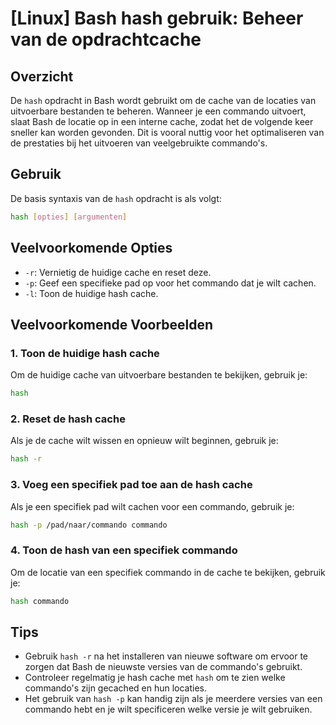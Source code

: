 # [Linux] Bash hash gebruik: Beheer van de opdrachtcache

## Overzicht
De `hash` opdracht in Bash wordt gebruikt om de cache van de locaties van uitvoerbare bestanden te beheren. Wanneer je een commando uitvoert, slaat Bash de locatie op in een interne cache, zodat het de volgende keer sneller kan worden gevonden. Dit is vooral nuttig voor het optimaliseren van de prestaties bij het uitvoeren van veelgebruikte commando's.

## Gebruik
De basis syntaxis van de `hash` opdracht is als volgt:

```bash
hash [opties] [argumenten]
```

## Veelvoorkomende Opties
- `-r`: Vernietig de huidige cache en reset deze.
- `-p`: Geef een specifieke pad op voor het commando dat je wilt cachen.
- `-l`: Toon de huidige hash cache.

## Veelvoorkomende Voorbeelden

### 1. Toon de huidige hash cache
Om de huidige cache van uitvoerbare bestanden te bekijken, gebruik je:

```bash
hash
```

### 2. Reset de hash cache
Als je de cache wilt wissen en opnieuw wilt beginnen, gebruik je:

```bash
hash -r
```

### 3. Voeg een specifiek pad toe aan de hash cache
Als je een specifiek pad wilt cachen voor een commando, gebruik je:

```bash
hash -p /pad/naar/commando commando
```

### 4. Toon de hash van een specifiek commando
Om de locatie van een specifiek commando in de cache te bekijken, gebruik je:

```bash
hash commando
```

## Tips
- Gebruik `hash -r` na het installeren van nieuwe software om ervoor te zorgen dat Bash de nieuwste versies van de commando's gebruikt.
- Controleer regelmatig je hash cache met `hash` om te zien welke commando's zijn gecached en hun locaties.
- Het gebruik van `hash -p` kan handig zijn als je meerdere versies van een commando hebt en je wilt specificeren welke versie je wilt gebruiken.